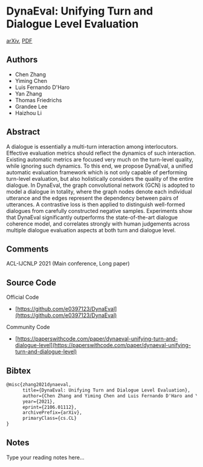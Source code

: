 
# DynaEval: Unifying Turn and Dialogue Level Evaluation

[arXiv](https://arxiv.org/abs/2106.01112), [PDF](https://arxiv.org/pdf/2106.01112.pdf)

## Authors

- Chen Zhang
- Yiming Chen
- Luis Fernando D'Haro
- Yan Zhang
- Thomas Friedrichs
- Grandee Lee
- Haizhou Li

## Abstract

A dialogue is essentially a multi-turn interaction among interlocutors. Effective evaluation metrics should reflect the dynamics of such interaction. Existing automatic metrics are focused very much on the turn-level quality, while ignoring such dynamics. To this end, we propose DynaEval, a unified automatic evaluation framework which is not only capable of performing turn-level evaluation, but also holistically considers the quality of the entire dialogue. In DynaEval, the graph convolutional network (GCN) is adopted to model a dialogue in totality, where the graph nodes denote each individual utterance and the edges represent the dependency between pairs of utterances. A contrastive loss is then applied to distinguish well-formed dialogues from carefully constructed negative samples. Experiments show that DynaEval significantly outperforms the state-of-the-art dialogue coherence model, and correlates strongly with human judgements across multiple dialogue evaluation aspects at both turn and dialogue level.

## Comments

ACL-IJCNLP 2021 (Main conference, Long paper)

## Source Code

Official Code

- [https://github.com/e0397123/DynaEval](https://github.com/e0397123/DynaEval)

Community Code

- [https://paperswithcode.com/paper/dynaeval-unifying-turn-and-dialogue-level](https://paperswithcode.com/paper/dynaeval-unifying-turn-and-dialogue-level)

## Bibtex

```tex
@misc{zhang2021dynaeval,
      title={DynaEval: Unifying Turn and Dialogue Level Evaluation}, 
      author={Chen Zhang and Yiming Chen and Luis Fernando D'Haro and Yan Zhang and Thomas Friedrichs and Grandee Lee and Haizhou Li},
      year={2021},
      eprint={2106.01112},
      archivePrefix={arXiv},
      primaryClass={cs.CL}
}
```

## Notes

Type your reading notes here...

